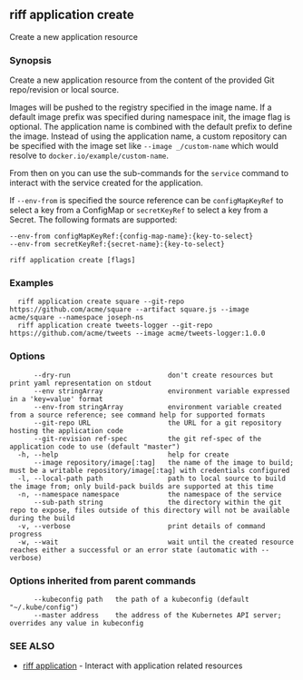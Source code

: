 ## riff application create

Create a new application resource

### Synopsis

Create a new application resource from the content of the provided Git repo/revision or local source.

Images will be pushed to the registry specified in the image name. If a default image prefix was specified during namespace init, the image flag is optional. The application name is combined with the default prefix to define the image. Instead of using the application name, a custom repository can be specified with the image set like `--image _/custom-name` which would resolve to `docker.io/example/custom-name`.

From then on you can use the sub-commands for the `service` command to interact with the service created for the application.

If `--env-from` is specified the source reference can be `configMapKeyRef` to select a key from a ConfigMap or `secretKeyRef` to select a key from a Secret. The following formats are supported:

    --env-from configMapKeyRef:{config-map-name}:{key-to-select}
    --env-from secretKeyRef:{secret-name}:{key-to-select}


```
riff application create [flags]
```

### Examples

```
  riff application create square --git-repo https://github.com/acme/square --artifact square.js --image acme/square --namespace joseph-ns
  riff application create tweets-logger --git-repo https://github.com/acme/tweets --image acme/tweets-logger:1.0.0
```

### Options

```
      --dry-run                        don't create resources but print yaml representation on stdout
      --env stringArray                environment variable expressed in a 'key=value' format
      --env-from stringArray           environment variable created from a source reference; see command help for supported formats
      --git-repo URL                   the URL for a git repository hosting the application code
      --git-revision ref-spec          the git ref-spec of the application code to use (default "master")
  -h, --help                           help for create
      --image repository/image[:tag]   the name of the image to build; must be a writable repository/image[:tag] with credentials configured
  -l, --local-path path                path to local source to build the image from; only build-pack builds are supported at this time
  -n, --namespace namespace            the namespace of the service
      --sub-path string                the directory within the git repo to expose, files outside of this directory will not be available during the build
  -v, --verbose                        print details of command progress
  -w, --wait                           wait until the created resource reaches either a successful or an error state (automatic with --verbose)
```

### Options inherited from parent commands

```
      --kubeconfig path   the path of a kubeconfig (default "~/.kube/config")
      --master address    the address of the Kubernetes API server; overrides any value in kubeconfig
```

### SEE ALSO

* [riff application](riff_application.md)	 - Interact with application related resources

